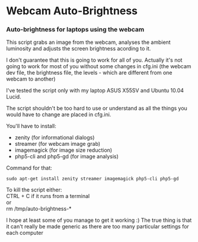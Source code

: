 # Webcam Auto-Brightness
### Auto-brightness for laptops using the webcam

This script grabs an image from the webcam, analyses the ambient luminosity and adjusts the screen brightness acording to it.

I don't guarantee that this is going to work for all of you. Actually it's not going to work for most of you without some changes in cfg.ini (the webcam dev file, the brightness file, the levels - which are different from one webcam to another)

I've tested the script only with my laptop ASUS X55SV and Ubuntu 10.04 Lucid.

The script shouldn't be too hard to use or understand as all the things you would have to change are placed in cfg.ini.

You'll have to install:
+ zenity (for informational dialogs)
+ streamer (for webcam image grab)
+ imagemagick (for image size reduction)
+ php5-cli and php5-gd (for image analysis)

Command for that:

    sudo apt-get install zenity streamer imagemagick php5-cli php5-gd

To kill the script either:  
CTRL + C if it runs from a terminal  
or  
rm /tmp/auto-brightness-*

I hope at least some of you manage to get it working :) The true thing is that it can't really be made generic as there are too many particular settings for each computer
